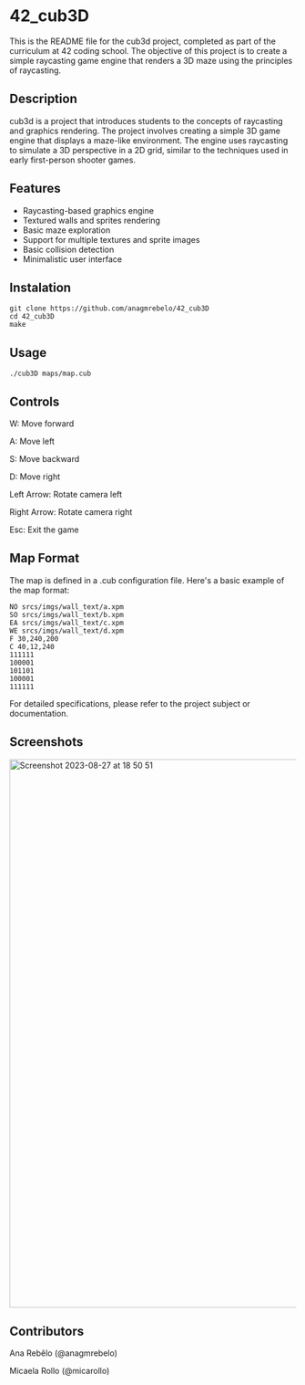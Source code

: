 # 42_cub3D
This is the README file for the cub3d project, completed as part of the curriculum at 42 coding school. The objective of this project is to create a simple raycasting game engine that renders a 3D maze using the principles of raycasting.

## Description
cub3d is a project that introduces students to the concepts of raycasting and graphics rendering. The project involves creating a simple 3D game engine that displays a maze-like environment. The engine uses raycasting to simulate a 3D perspective in a 2D grid, similar to the techniques used in early first-person shooter games.

## Features
- Raycasting-based graphics engine
- Textured walls and sprites rendering
- Basic maze exploration
- Support for multiple textures and sprite images
- Basic collision detection
- Minimalistic user interface

## Instalation
```
git clone https://github.com/anagmrebelo/42_cub3D
cd 42_cub3D
make
```

## Usage
```
./cub3D maps/map.cub
```

## Controls
W: Move forward

A: Move left

S: Move backward

D: Move right

Left Arrow: Rotate camera left

Right Arrow: Rotate camera right

Esc: Exit the game

## Map Format
The map is defined in a .cub configuration file. Here's a basic example of the map format:

```
NO srcs/imgs/wall_text/a.xpm
SO srcs/imgs/wall_text/b.xpm
EA srcs/imgs/wall_text/c.xpm
WE srcs/imgs/wall_text/d.xpm
F 30,240,200
C 40,12,240
111111
100001
101101
100001
111111
```
For detailed specifications, please refer to the project subject or documentation.

## Screenshots
<img width="961" alt="Screenshot 2023-08-27 at 18 50 51" src="https://github.com/anagmrebelo/42_cub3D/assets/66007323/e0411965-f6b9-4948-b712-78439ab1cfb1">

## Contributors
Ana Rebêlo (@anagmrebelo)

Micaela Rollo (@micarollo)

